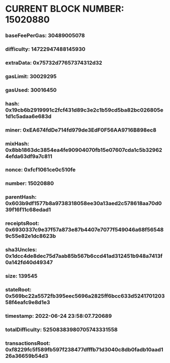 # CURRENT BLOCK NUMBER: 15020880

### baseFeePerGas: 30489005078
### difficulty: 14722947488145930
### extraData: 0x75732d77657374312d32
### gasLimit: 30029295
### gasUsed: 30016450
### hash: 0x19cb6b2919991c2fcf431d89c3e2c1b59cd5ba82bc026805e1d1c5adaa6e683d
### miner: 0xEA674fdDe714fd979de3EdF0F56AA9716B898ec8
### mixHash: 0x8bb1863dc3854ea4fe90904070fb15e07607cda1c5b329624efda63df9a7c811
### nonce: 0xfcf1061ce0c510fe
### number: 15020880
### parentHash: 0x603b9df1577b8a9738318058ee30a13aed2c578618aa70d039f16f11c68edad1
### receiptsRoot: 0x6930337c9e37f57a873e87b4407e7077f549046a68f565489c55e82e1dc8623b
### sha3Uncles: 0x1dcc4de8dec75d7aab85b567b6ccd41ad312451b948a7413f0a142fd40d49347
### size: 139545
### stateRoot: 0x569bc22a5572fb395eec5696a2825ff6bcc633d524170120358f4eafc9e8d1e3
### timestamp: 2022-06-24 23:58:07.720689
### totalDifficulty: 52508383980705743331558
### transactionsRoot: 0xf8229fc5f589fb597f238477dfffb71d3040c8db0fadb10aad126a36659b54d3
